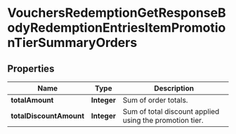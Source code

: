 

# VouchersRedemptionGetResponseBodyRedemptionEntriesItemPromotionTierSummaryOrders


## Properties

| Name | Type | Description |
|------------ | ------------- | ------------- |
|**totalAmount** | **Integer** | Sum of order totals. |
|**totalDiscountAmount** | **Integer** | Sum of total discount applied using the promotion tier. |



